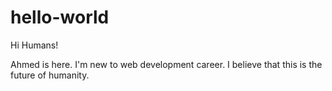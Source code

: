 # hello-world

Hi Humans!

Ahmed is here. I'm new to web development career. I believe that this is the future of humanity.
